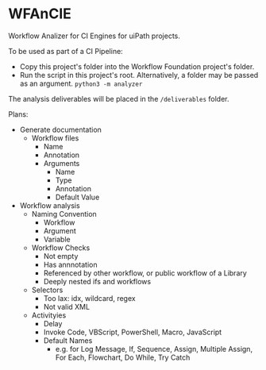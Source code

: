 #   WFAnCIE

Workflow Analizer for CI Engines for uiPath projects.

To be used as part of a CI Pipeline:
-   Copy this project's folder into the Workflow Foundation project's folder.
-   Run the script in this project's root. Alternatively, a folder may be passed as an argument. `python3 -m analyzer`

The analysis deliverables will be placed in the `/deliverables` folder.

Plans:
-   Generate documentation
    -   Workflow files
        -   Name
        -   Annotation
        -   Arguments
            -   Name
            -   Type
            -   Annotation
            -   Default Value
-   Workflow analysis
    -   Naming Convention
        -   Workflow
        -   Argument
        -   Variable
    -   Workflow Checks
        -   Not empty
        -   Has annnotation
        -   Referenced by other workflow, or public workflow of a Library
        -   Deeply nested ifs and workflows
    -   Selectors
        -   Too lax: idx, wildcard, regex
        -   Not valid XML
    -   Activityies
        -   Delay
        -   Invoke Code, VBScript, PowerShell, Macro, JavaScript
        -   Default Names
            -   e.g. for Log Message, If, Sequence, Assign, Multiple Assign, For Each, Flowchart, Do While, Try Catch

